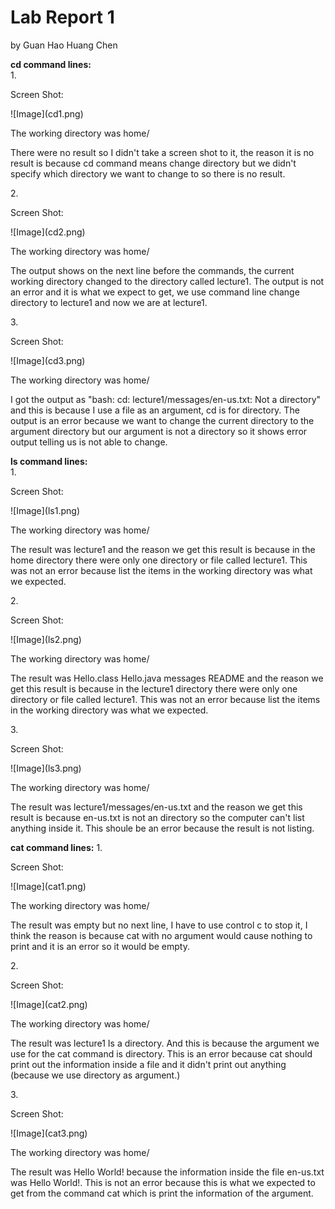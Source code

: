 <h1>Lab Report 1</h1>
<p>by Guan Hao Huang Chen</p>
<b>cd command lines:</b>
<br/>
1.
<br/>
<p>Screen Shot:</p>
![Image](cd1.png)
<br/>
<p>The working directory was home/</p>
<p>There were no result so I didn't take a screen shot to it, the reason it is no result is because cd command means change directory but we didn't specify which directory we want to change to so there is no result.</p>
2.
<br/>
<p>Screen Shot:</p>
![Image](cd2.png)
<br/>
<p>The working directory was home/</p>
<p>The output shows on the next line before the commands, the current working directory changed to the directory called lecture1. The output is not an error and it is what we expect to get, we use command line change directory to lecture1 and now we are at lecture1.</p>
3.
<br/>
<p>Screen Shot:</p>
![Image](cd3.png)
<br/>
<p>The working directory was home/</p>
<p>I got the output as "bash: cd: lecture1/messages/en-us.txt: Not a directory" and this is because I use a file as an argument, cd is for directory. The output is an error because we want to change the current directory to the argument directory but our argument is not a directory so it shows error output telling us is not able to change.</p>
<b>ls command lines:</b>
<br/>
1. 
<br/>
<p>Screen Shot:</p>
![Image](ls1.png)
<br/>
<p>The working directory was home/</p>
<p>The result was lecture1 and the reason we get this result is because in the home directory there were only one directory or file called lecture1. This was not an error because list the items in the working directory was what we expected.</p>
2.
<br/>
<p>Screen Shot:</p>
![Image](ls2.png)
<br/>
<p>The working directory was home/</p>
<p>The result was Hello.class Hello.java messages README and the reason we get this result is because in the lecture1 directory there were only one directory or file called lecture1. This was not an error because list the items in the working directory was what we expected.</p>
3.
<br/>
<p>Screen Shot:</p>
![Image](ls3.png)
<br/>
<p>The working directory was home/</p>
<p>The result was lecture1/messages/en-us.txt and the reason we get this result is because en-us.txt is not an directory so the computer can't list anything inside it. This shoule be an error because the result is not listing.</p>
<b>cat command lines:</b>
1. 
<br/>
<p>Screen Shot:</p>
![Image](cat1.png)
<br/>
<p>The working directory was home/</p>
<p>The result was empty but no next line, I have to use control c to stop it, I think the reason is because cat with no argument would cause nothing to print and it is an error so it would be empty.</p>
2.
<br/>
<p>Screen Shot:</p>
![Image](cat2.png)
<br/>
<p>The working directory was home/</p>
<p>The result was lecture1 Is a directory. And this is because the argument we use for the cat command is directory. This is an error because cat should print out the information inside a file and it didn't print out anything (because we use directory as argument.)</p>
3.
<br/>
<p>Screen Shot:</p>
![Image](cat3.png)
<br/>
<p>The working directory was home/</p>
<p>The result was Hello World! because the information inside the file en-us.txt was Hello World!. This is not an error because this is what we expected to get from the command cat which is print the information of the argument.</p>

